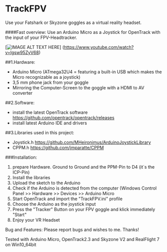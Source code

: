 # TrackFPV
Use your Fatshark or Skyzone goggles as a virtual reality headset.

####Fast overview: Use an Arduino Micro as a Joystick for OpenTrack with the input of your FPV-Headtracker.

[![IMAGE ALT TEXT HERE](https://img.youtube.com/vi/lgsw95ZyV68/0.jpg)]
(https://www.youtube.com/watch?v=lgsw95ZyV68)

##1.Hardware:
-	Arduino Micro (ATmega32U4 = featuring a built-in USB which makes the Micro recognizable as a joystick)
-	3,5 mm phone jack from your goggle
-	Mirroring the Computer-Screen to the goggle with a HDMI to AV converter

##2.Software:
-	install the latest OpenTrack software https://github.com/opentrack/opentrack/releases
-	install latest Arduino IDE and drivers

##3.Libraries used in this project:
-	Joystick.h https://github.com/MHeironimus/ArduinoJoystickLibrary
-	CPPM.h https://github.com/jmparatte/CPPM

###Installation: 
1. prepare Hardware. Ground to Ground and the PPM-Pin to D4 (it´s the ICP-Pin) 
2. Install the libraries 
3. Upload the sketch to the Arduino 
4. Check if the Arduino is detected from the computer (Windows Control Panel >> Hardware >> Devices >> Arduino Micro 
5. Start OpenTrack and import the "TrackFPV.ini" profile 
6. Choose the Arduino as the joystick input 
7. Press the "Tracker" Button on your FPV goggle and klick immediately "Start" 
8. Enjoy your VR Headset

Bug and Features: Please report bugs and wishes to me. Thanks!

Tested with Arduino Micro, OpenTrack2.3 and Skyzone V2 and RealFlight 7 on Win10_64bit

